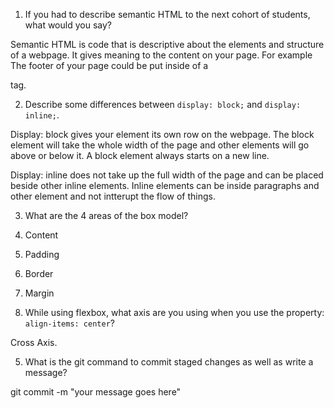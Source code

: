 1. If you had to describe semantic HTML to the next cohort of students, what would you say?

Semantic HTML is code that is descriptive about the elements and structure of a webpage. It gives meaning to the content on your page. For example The footer of your page could be put inside of a <footer> tag.

2. Describe some differences between ```display: block;``` and ```display: inline;```.

Display: block gives your element its own row on the webpage. The block element will take the whole width of the page and other elements will go above or below it. A block element always starts on a new line.

Display: inline does not take up the full width of the page and can be placed beside other inline elements. Inline elements can be inside paragraphs and other element and not intterupt the flow of things.  

3. What are the 4 areas of the box model?

1. Content
2. Padding
3. Border
4. Margin

4. While using flexbox, what axis are you using when you use the property: ```align-items: center```?

Cross Axis.

5. What is the git command to commit staged changes as well as write a message?

git commit -m "your message goes here"